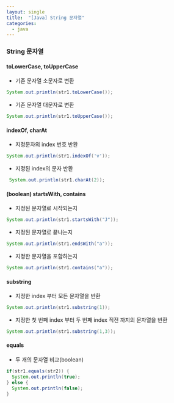 ```yaml
---
layout: single
title:  "[Java] String 문자열"
categories:
  - java
---
```



### String 문자열

#### toLowerCase, toUpperCase
- 기존 문자열 소문자로 변환
```java
System.out.println(str1.toLowerCase());
```
- 기존 문자열 대문자로 변환
```java
System.out.println(str1.toUpperCase());
```
  
#### indexOf, charAt
- 지정문자의 index 번호 반환
```java
System.out.println(str1.indexOf('v'));
```
- 지정된 index의 문자 반환
```java
 System.out.println(str1.charAt(2));
```

#### (boolean) startsWith, contains
- 지정된 문자열로 시작되는지
```java
System.out.println(str1.startsWith("J"));
```
- 지정된 문자열로 끝나는지
```java
System.out.println(str1.endsWith("a"));
```
- 지정한 문자열을 포함하는지
```java
System.out.println(str1.contains("a"));
```

#### substring
- 지정한 index 부터 모든 문자열을 반환
```java
System.out.println(str1.substring(1));		
```
- 지정한 첫 번째 index 부터 두 번째 index 직전 까지의 문자열을 반환
```java
System.out.println(str1.substring(1,3));	
```  
#### equals
- 두 개의 문자열 비교(boolean)
```java    
if(str1.equals(str2)) {				
  System.out.println(true);
} else {
  System.out.println(false);
}
```


